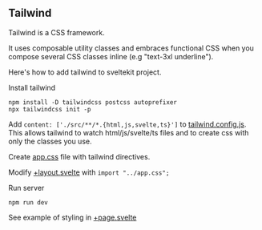 ## Tailwind

Tailwind is a CSS framework.

It uses composable utility classes and embraces functional CSS when you 
compose several CSS classes inline (e.g "text-3xl underline"). 

Here's how to add tailwind to sveltekit project.

Install tailwind
```shell
npm install -D tailwindcss postcss autoprefixer
npx tailwindcss init -p
```

Add `content: ['./src/**/*.{html,js,svelte,ts}']` to [tailwind.config.js](tailwind.config.js).
This allows tailwind to watch html/js/svelte/ts files and to create css with only the classes
you use.

Create [app.css](src/app.css) file with tailwind directives.

Modify [+layout.svelte](./src/routes/+layout.svelte) with `import "../app.css";`

Run server
```shell
npm run dev
```

See example of styling in [+page.svelte](src/routes/+page.svelte)
